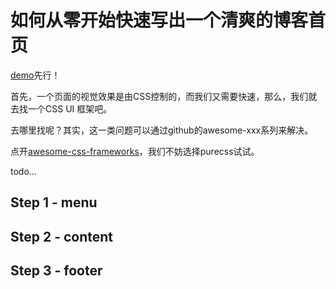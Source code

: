 # 如何从零开始快速写出一个清爽的博客首页

[demo](https://htmlpreview.github.io/?https://github.com/ashengtx/pages/blob/master/mypages/blog-index-page/index.html)先行！

首先，一个页面的视觉效果是由CSS控制的，而我们又需要快速，那么，我们就去找一个CSS UI 框架吧。

去哪里找呢？其实，这一类问题可以通过github的awesome-xxx系列来解决。

点开[awesome-css-frameworks](https://github.com/troxler/awesome-css-frameworks)，我们不妨选择purecss试试。

todo...

## Step 1 - menu

## Step 2 - content

## Step 3 - footer



